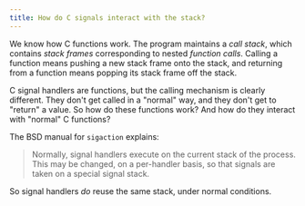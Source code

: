 ```yaml
---
title: How do C signals interact with the stack?
---
```


We know how C functions work. The program maintains a _call stack_, which contains _stack frames_ corresponding to nested _function calls_. Calling a function means pushing a new stack frame onto the stack, and returning from a function means popping its stack frame off the stack.

C signal handlers are functions, but the calling mechanism is clearly different. They don't get called in a "normal" way, and they don't get to "return" a value. So how do these functions work? And how do they interact with "normal" C functions?

The BSD manual for `sigaction` explains:

> Normally, signal handlers execute on the current stack of the process.  This may be changed, on a per-handler basis, so that signals are taken on a special signal stack.

So signal handlers _do_ reuse the same stack, under normal conditions.
